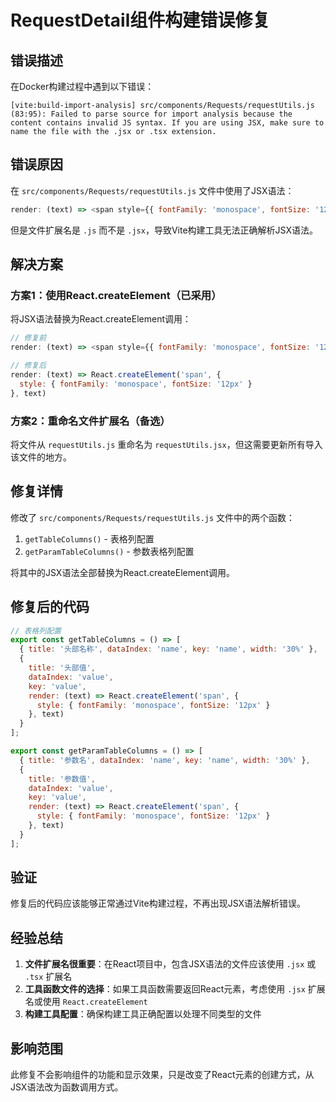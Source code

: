 # RequestDetail组件构建错误修复

## 错误描述

在Docker构建过程中遇到以下错误：

```
[vite:build-import-analysis] src/components/Requests/requestUtils.js (83:95): Failed to parse source for import analysis because the content contains invalid JS syntax. If you are using JSX, make sure to name the file with the .jsx or .tsx extension.
```

## 错误原因

在 `src/components/Requests/requestUtils.js` 文件中使用了JSX语法：

```javascript
render: (text) => <span style={{ fontFamily: 'monospace', fontSize: '12px' }}>{text}</span>
```

但是文件扩展名是 `.js` 而不是 `.jsx`，导致Vite构建工具无法正确解析JSX语法。

## 解决方案

### 方案1：使用React.createElement（已采用）

将JSX语法替换为React.createElement调用：

```javascript
// 修复前
render: (text) => <span style={{ fontFamily: 'monospace', fontSize: '12px' }}>{text}</span>

// 修复后
render: (text) => React.createElement('span', {
  style: { fontFamily: 'monospace', fontSize: '12px' }
}, text)
```

### 方案2：重命名文件扩展名（备选）

将文件从 `requestUtils.js` 重命名为 `requestUtils.jsx`，但这需要更新所有导入该文件的地方。

## 修复详情

修改了 `src/components/Requests/requestUtils.js` 文件中的两个函数：

1. `getTableColumns()` - 表格列配置
2. `getParamTableColumns()` - 参数表格列配置

将其中的JSX语法全部替换为React.createElement调用。

## 修复后的代码

```javascript
// 表格列配置
export const getTableColumns = () => [
  { title: '头部名称', dataIndex: 'name', key: 'name', width: '30%' },
  { 
    title: '头部值', 
    dataIndex: 'value', 
    key: 'value', 
    render: (text) => React.createElement('span', {
      style: { fontFamily: 'monospace', fontSize: '12px' }
    }, text)
  }
];

export const getParamTableColumns = () => [
  { title: '参数名', dataIndex: 'name', key: 'name', width: '30%' },
  { 
    title: '参数值', 
    dataIndex: 'value', 
    key: 'value', 
    render: (text) => React.createElement('span', {
      style: { fontFamily: 'monospace', fontSize: '12px' }
    }, text)
  }
];
```

## 验证

修复后的代码应该能够正常通过Vite构建过程，不再出现JSX语法解析错误。

## 经验总结

1. **文件扩展名很重要**：在React项目中，包含JSX语法的文件应该使用 `.jsx` 或 `.tsx` 扩展名
2. **工具函数文件的选择**：如果工具函数需要返回React元素，考虑使用 `.jsx` 扩展名或使用 `React.createElement`
3. **构建工具配置**：确保构建工具正确配置以处理不同类型的文件

## 影响范围

此修复不会影响组件的功能和显示效果，只是改变了React元素的创建方式，从JSX语法改为函数调用方式。
